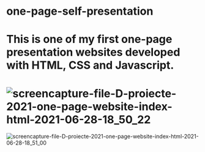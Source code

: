 # one-page-self-presentation
This is one of my first one-page presentation websites developed with HTML, CSS and Javascript.
=============================

![screencapture-file-D-proiecte-2021-one-page-website-index-html-2021-06-28-18_50_22](https://user-images.githubusercontent.com/38035451/123716629-c4436a80-d883-11eb-995c-15b01a132e85.png)
=============================

![screencapture-file-D-proiecte-2021-one-page-website-index-html-2021-06-28-18_51_00](https://user-images.githubusercontent.com/38035451/123716628-c3123d80-d883-11eb-9636-3027cc877631.png)

